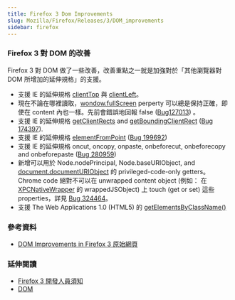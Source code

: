 ```yaml
---
title: Firefox 3 Dom Improvements
slug: Mozilla/Firefox/Releases/3/DOM_improvements
sidebar: firefox
---
```


### Firefox 3 對 DOM 的改善

Firefox 3 對 DOM 做了一些改善，改善重點之一就是加強對於「其他瀏覽器對 DOM 所增加的延伸規格」的支援。

- 支援 IE 的延伸規格 [clientTop](/zh-TW/docs/DOM:element.clientTop) 與 [clientLeft](/zh-TW/docs/DOM:element.clientLeft)。
- 現在不論在哪裡讀取，[wondow.fullScreen](/zh-TW/docs/Web/API/Window/fullScreen) perperty 可以總是保持正確，即使在 content 內也一樣。先前會錯誤地回報 false ([Bug127013](https://bugzilla.mozilla.org/show_bug.cgi?id=127013)) 。
- 支援 IE 的延伸規格 [getClientRects](/zh-TW/docs/Web/API/Element/getClientRects) and [getBoundingClientRect](/zh-TW/docs/Web/API/Element/getBoundingClientRect) ([Bug 174397](https://bugzilla.mozilla.org/show_bug.cgi?id=174397)).
- 支援 IE 的延伸規格 [elementFromPoint](/zh-TW/docs/Web/API/Document/elementFromPoint) ([Bug 199692](https://bugzilla.mozilla.org/show_bug.cgi?id=199692))
- 支援 IE 的延伸規格 oncut, oncopy, onpaste, onbeforecut, onbeforecopy and onbeforepaste ([Bug 280959](https://bugzilla.mozilla.org/show_bug.cgi?id=280959))
- 新增可以用於 Node.nodePrincipal, Node.baseURIObject, and [document.documentURIObject](/zh-TW/docs/DOM:document.documentURIObject) 的 privileged-code-only getters。Chrome code 絕對不可以在 unwrapped content object (例如： 在 [XPCNativeWrapper](/zh-TW/docs/XPCNativeWrapper) 的 wrappedJSObject) 上 touch (get or set) 這些 properties，詳見 [Bug 324464](https://bugzilla.mozilla.org/show_bug.cgi?id=324464)。
- 支援 The Web Applications 1.0 (HTML5) 的 [getElementsByClassName()](/zh-TW/docs/Web/API/Document/getElementsByClassName)

### 參考資料

- [DOM Improvements in Firefox 3 原始網頁](/zh-TW/docs/Mozilla/Firefox/Releases/3/DOM_improvements)

### 延伸閱讀

- [Firefox 3 開發人員須知](/zh-TW/docs/Mozilla/Firefox/Releases/3)
- [DOM](/zh-TW/docs/Web/API/Document_Object_Model)

